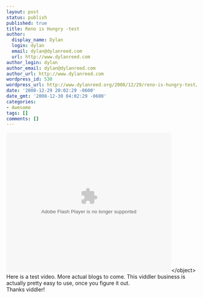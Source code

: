 ```yaml
---
layout: post
status: publish
published: true
title: Reno is Hungry -test
author:
  display_name: Dylan
  login: dylan
  email: dylan@dylanreed.com
  url: http://www.dylanreed.com
author_login: dylan
author_email: dylan@dylanreed.com
author_url: http://www.dylanreed.com
wordpress_id: 530
wordpress_url: http://www.dylanreed.org/2008/12/29/reno-is-hungry-test/
date: '2008-12-29 20:02:29 -0600'
date_gmt: '2008-12-30 04:02:29 -0600'
categories:
- Awesome
tags: []
comments: []
---
```

<p><object classid="clsid:D27CDB6E-AE6D-11cf-96B8-444553540000" width="437" height="370" id="viddler_CaptainAwesome_1"><param name="movie" value="http:&#47;&#47;www.viddler.com&#47;player&#47;f629c80e&#47;" &#47;><param name="allowScriptAccess" value="always" &#47;><param name="allowFullScreen" value="true" &#47;><embed src="http:&#47;&#47;www.viddler.com&#47;player&#47;f629c80e&#47;"  width="437" height="370" type="application&#47;x-shockwave-flash" allowScriptAccess="always" allowFullScreen="true" name="viddler_CaptainAwesome_1" &#47;><&#47;object><br />
Here is a test video. More actual blogs to come. This viddler business is actually pretty easy to use, once you figure it out.<br />
Thanks viddler!</p>
